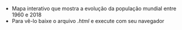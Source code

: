 * Mapa interativo que mostra a evolução da população mundial entre 1960 e 2018
* Para vê-lo baixe o arquivo *.html* e execute com seu navegador